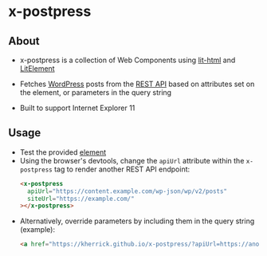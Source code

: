 x-postpress
======

## About

  * x-postpress is a collection of Web Components using [lit-html](https://lit-html.polymer-project.org/) and [LitElement](https://lit-element.polymer-project.org/)

  * Fetches [WordPress](https://wordpress.org/) posts from the [REST API](https://developer.wordpress.org/rest-api/) based on attributes set on the element, or parameters in the query string

  * Built to support Internet Explorer 11

## Usage

* Test the provided [element](https://kherrick.github.io/x-postpress/)
* Using the browser's devtools, change the `apiUrl` attribute within the `x-postpress` tag to render another REST API endpoint:
  ```html
  <x-postpress
    apiUrl="https://content.example.com/wp-json/wp/v2/posts"
    siteUrl="https://example.com/"
  ></x-postpress>
  ```
* Alternatively, override parameters by including them in the query string (example):
  ```html
  <a href="https://kherrick.github.io/x-postpress/?apiUrl=https://another.content.example.com/wp-json/wp/v2/posts&siteUrl=https://another.example.com">another.example.com</a>
  ```
